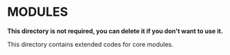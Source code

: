 # MODULES

**This directory is not required, you can delete it if you don't want to use it.**

This directory contains extended codes for core modules.
